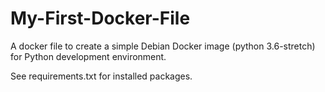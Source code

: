 # My-First-Docker-File
A docker file to create a simple Debian Docker image (python 3.6-stretch) for Python development environment.

See requirements.txt for installed packages.
